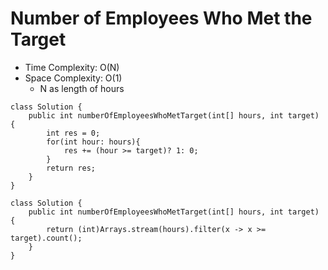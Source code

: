 # Number of Employees Who Met the Target

- Time Complexity: O(N)
- Space Complexity: O(1)
  - N as length of hours

```
class Solution {
    public int numberOfEmployeesWhoMetTarget(int[] hours, int target) {
        int res = 0;
        for(int hour: hours){
            res += (hour >= target)? 1: 0;
        }
        return res;
    }
}
```

```
class Solution {
    public int numberOfEmployeesWhoMetTarget(int[] hours, int target) {
        return (int)Arrays.stream(hours).filter(x -> x >= target).count();
    }
}
```
